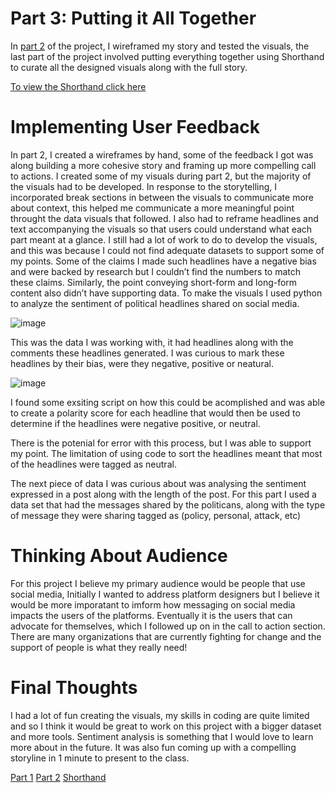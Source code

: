 # Part 3: Putting it All Together 
In [part 2](/part2finalproject.md) of the project, I wireframed my story and tested the visuals, the last part of the project involved putting everything together using Shorthand to curate all the designed visuals along with the full story.

[To view the Shorthand click here](/https://carnegiemellon.shorthandstories.com/political-content-moderation-on-social-media-needs-to-change/index.html#group-section-What-can-be-Done-cdwOcaJH4U)

# Implementing User Feedback
In part 2, I created a wireframes by hand, some of the feedback I got was along building a more cohesive story and framing up more compelling call to actions. I created some of my visuals during part 2, but the majority of the visuals had to be developed.
In response to the storytelling, I incorporated break sections in between the visuals to communicate more about context, this helped me communicate a more meaningful point throught the data visuals that followed. I also had to reframe headlines and text accompanying the visuals so that users could understand what each part meant at a glance.
I still had a lot of work to do to develop the visuals, and this was because I could not find adequate datasets to support some of my points. Some of the claims I made such headlines have a negative bias and were backed by research but I couldn’t find the numbers to match these claims. Similarly, the point conveying short-form and long-form content also didn’t have supporting data. 
To make the visuals I used python to analyze the sentiment of political headlines shared on social media. 

![image](https://user-images.githubusercontent.com/117247447/206744836-b3207b85-a842-4d11-b7cc-26a6f5516516.png)

This was the data I was working with, it had headlines along with the comments these headlines generated. I was curious to mark these headlines by their bias, were they negative, positive or neatural. 

![image](https://user-images.githubusercontent.com/117247447/206745098-cf77e423-57b7-449e-9174-49709d0d0614.png)

I found some exsiting script on how this could be acomplished and was able to create a polarity score for each headline that would then be used to determine if the headlines were negative positive, or neutral. 

There is the potenial for error with this process, but I was able to support my point. The limitation of using code to sort the headlines meant that most of the headlines were tagged as neutral. 

The next piece of data I was curious about was analysing the sentiment expressed in a post along with the length of the post. For this part I used a data set that had the messages shared by the politicans, along with the type of message they were sharing tagged as (policy, personal, attack, etc) 

# Thinking About Audience 

For this project I believe my primary audience would be people that use social media, Initially I wanted to address platform designers but I believe it would be more imporatant to imform how messaging on social media impacts the users of the platforms. Eventually it is the users that can advocate for themselves, which I followed up on in the call to action section. There are many organizations that are currently fighting for change and the support of people is what they really need!

# Final Thoughts

I had a lot of fun creating the visuals, my skills in coding are quite limited and so I think it would be great to work on this project with a bigger dataset and more tools. Sentiment analysis is something that I would love to learn more about in the future. It was also fun coming up with a compelling storyline in 1 minute to present to the class.

[Part 1](/part1finalproject.md)
[Part 2](/part2finalproject.md)
[Shorthand](/https://carnegiemellon.shorthandstories.com/political-content-moderation-on-social-media-needs-to-change/index.html#group-section-What-can-be-Done-cdwOcaJH4U) 

